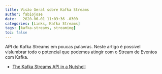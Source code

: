 ```yaml
---
title: Visão Geral sobre Kafka Streams
author: fabiojose
date:   2020-06-01 11:03:36 -0300
categories: [Links, Kafka Streams]
tags: [kafka-streams, streaming]
toc: false
---
```


API do Kafka Streams em poucas palavras. Neste artigo é possível vislumbrar todo o potencial que podemos atingir com o Stream de Eventos com Kafka.

- [The Kafka Streams API in a Nutshell](https://docs.confluent.io/current/streams/introduction.html)